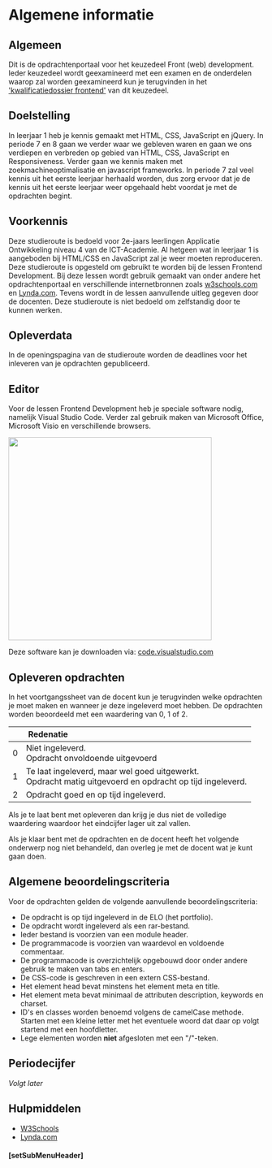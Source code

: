 # Algemene informatie

## Algemeen

Dit is de opdrachtenportaal voor het keuzedeel Front (web) development. Ieder keuzedeel wordt geexamineerd met een examen en de onderdelen waarop zal worden geexamineerd kun je terugvinden in het <a href="https://elo.kw1c.nl/CMS/Studie/811%20ICT-Academie/811%20VakkenInhoud/%5BK.07%20FrD%5D%20Keuzedeel%20%5BK0722%5D%20Frontend%20development/25187%20%C2%A0%20Applicatie-%20en%20mediaontwikkelaar/Periode%2007/Productie/01.%20Reader/Frontend_development.pdf" target="_new">'kwalificatiedossier frontend'</a> van dit keuzedeel. 

## Doelstelling
In leerjaar 1 heb je kennis gemaakt met HTML, CSS, JavaScript en jQuery. In periode 7 en 8 gaan we verder waar we gebleven waren en gaan we ons verdiepen en verbreden op gebied van HTML, CSS, JavaScript en Responsiveness. Verder gaan we kennis maken met zoekmachineoptimalisatie en javascript frameworks. In periode 7 zal veel kennis uit het eerste leerjaar herhaald worden, dus zorg ervoor dat je de kennis uit het eerste leerjaar weer opgehaald hebt voordat je met de opdrachten begint.<br>

## Voorkennis
Deze studieroute is bedoeld voor 2e-jaars leerlingen Applicatie Ontwikkeling niveau 4 van de ICT-Academie. Al hetgeen wat in leerjaar 1 is aangeboden bij HTML/CSS en JavaScript zal je weer moeten reproduceren. Deze studieroute is opgesteld om gebruikt te worden bij de lessen Frontend Development. Bij deze lessen wordt gebruik gemaakt van onder andere het opdrachtenportaal en verschillende internetbronnen zoals <a href="https://www.w3schools.com/" target="_blank">w3schools.com</a> en <a href="https://www.lynda.com/" target="_blank">Lynda.com</a>. Tevens wordt in de lessen aanvullende uitleg gegeven door de docenten. Deze studieroute is niet bedoeld om zelfstandig door te kunnen werken.

## Opleverdata
In de openingspagina van de studieroute worden de deadlines voor het inleveren van je opdrachten gepubliceerd. 


## Editor
Voor de lessen Frontend Development heb je speciale software nodig, namelijk Visual Studio Code. Verder zal gebruik maken van Microsoft Office, Microsoft Visio en verschillende browsers.

<img src="https://upload.wikimedia.org/wikipedia/commons/thumb/2/2d/Visual_Studio_Code_1.18_icon.svg/1024px-Visual_Studio_Code_1.18_icon.svg.png" width="400px">

Deze software kan je downloaden via: <a href="https://code.visualstudio.com/">code.visualstudio.com</a>

## Opleveren opdrachten
In het voortgangssheet van de docent kun je terugvinden welke opdrachten je moet maken en wanneer je deze ingeleverd moet hebben. De opdrachten worden beoordeeld met een waardering van 0, 1 of 2.

<table><thead>
<tr>
<th></th>
<th align="left"> &nbsp;Redenatie</th>
</tr>
</thead><tbody>
<tr>
<td>0</td>
<td align="left">Niet ingeleverd.    <br>Opdracht onvoldoende uitgevoerd</td>
</tr>
<tr>
<td>1</td>
<td align="left">Te laat ingeleverd, maar wel goed uitgewerkt.<br>Opdracht matig uitgevoerd en opdracht op tijd ingeleverd.</td>
</tr>
<tr>
<td>2</td>
<td align="left">Opdracht goed en op tijd ingeleverd.</td>
</tr>
</tbody></table>


Als je te laat bent met opleveren dan krijg je dus niet de volledige waardering waardoor het eindcijfer lager uit zal vallen.

Als je klaar bent met de opdrachten en de docent heeft het volgende onderwerp nog niet behandeld, dan overleg je met de docent wat je kunt gaan doen.

## Algemene beoordelingscriteria

Voor de opdrachten gelden de volgende aanvullende beoordelingscriteria:
*	De opdracht is op tijd ingeleverd in de ELO (het portfolio).
*	De opdracht wordt ingeleverd als een rar-bestand.
*	Ieder bestand is voorzien van een module header.
*	De programmacode is voorzien van waardevol en voldoende commentaar.
*	De programmacode is overzichtelijk opgebouwd door onder andere gebruik te maken van tabs en enters.
*	De CSS-code is geschreven in een extern CSS-bestand.
*   Het element head bevat minstens het element meta en title.
*   Het element meta bevat minimaal de attributen description, keywords en charset.
*   ID's en classes worden benoemd volgens de camelCase methode. Starten met een kleine letter met het eventuele woord dat daar op volgt startend met een hoofdletter.
*   Lege elementen worden <strong>niet</strong> afgesloten met een "/"-teken.

## Periodecijfer

<em>Volgt later</em>

## Hulpmiddelen
* <a href="https://www.w3schools.com/" target="_blank">W3Schools</a>
* <a href="https://www.lynda.com/" target="_blank">Lynda.com</a>

#### [setSubMenuHeader]